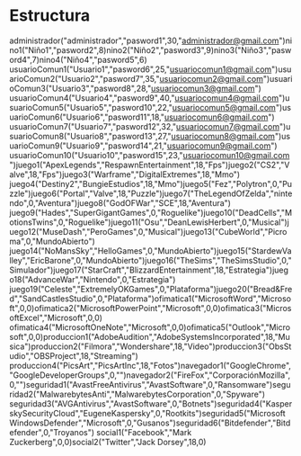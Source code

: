 # Estructura
administrador("administrador","pasword1",30,"administrador@gmail.com")nino1("Niño1","pasword2",8)nino2("Niño2","pasword3",9)nino3("Niño3","pasword4",7)nino4("Niño4","pasword5",6)
usuarioComun1("Usuario1","pasword6",25,"usuariocomun1@gmail.com")usuarioComun2("Usuario2","pasword7",35,"usuariocomun2@gmail.com")usuarioComun3("Usuario3","pasword8",28,"usuariocomun3@gmail.com")
usuarioComun4("Usuario4","pasword9",40,"usuariocomun4@gmail.com")usuarioComun5("Usuario5","pasword10",22,"usuariocomun5@gmail.com")usuarioComun6("Usuario6","pasword11",18,"usuariocomun6@gmail.com")
usuarioComun7("Usuario7","pasword12",32,"usuariocomun7@gmail.com")usuarioComun8("Usuario8","pasword13",27,"usuariocomun8@gmail.com")usuarioComun9("Usuario9","pasword14",21,"usuariocomun9@gmail.com")
usuarioComun10("Usuario10","pasword15",23,"usuariocomun10@gmail.com")juego1("ApexLegends","RespawnEntertainment",18,"Fps")juego2("CS2","Valve",18,"Fps")juego3("Warframe","DigitalExtremes",18,"Mmo")
juego4("Destiny2","BungieEstudios",18,"Mmo")juego5("Fez","Polytron",0,"Puzzle")juego6("Portal","Valve",18,"Puzzle")juego7("TheLegendOfZelda","nintendo",0,"Aventura")juego8("GodOFWar","SCE",18,"Aventura")
juego9("Hades","SuperGigantGames",0,"Roguelike")juego10("DeadCells","MotionsTwins",0,"Roguelike")juego11("Osu","DeanLewisHerbert",0,"Musical")juego12("MuseDash","PeroGames",0,"Musical")juego13("CubeWorld","Picroma",0,"MundoAbierto")
juego14("NoMansSky","HelloGames",0,"MundoAbierto")juego15("StardewValley","EricBarone",0,"MundoAbierto")juego16("TheSims","TheSimsStudio",0,"Simulador")juego17("StarCraft","BlizzardEntertainment",18,"Estrategia")juego18("AdvanceWar","Nintendo",0,"Estrategia")
juego19("Celeste","ExtremelyOKGames",0,"Plataforma")juego20("Bread&Fred","SandCastlesStudio",0,"Plataforma")ofimatica1("MicrosoftWord","Microsoft",0,0)ofimatica2("MicrosoftPowerPoint","Microsoft",0,0)ofimatica3("MicrosoftExcel","Microsoft",0,0)
ofimatica4("MicrosoftOneNote","Microsoft",0,0)ofimatica5("Outlook","Microsoft",0,0)produccion1("AdobeAudition","AdobeSystemsIncorporated",18,"Musica")produccion2("Filmora","Wondershare",18,"Video")produccion3("ObsStudio","OBSProject",18,"Streaming")
produccion4("PicsArt","PicsArtInc",18,"Fotos")navegador1("GoogleChrome","GoogleDeveloperGroups",0,"")navegador2("FireFox","CorporaciónMozilla",0,"")seguridad1("AvastFreeAntivirus","AvastSoftware",0,"Ransomware")seguridad2("MalwarebytesAnti","MalwarebytesCorporation",0,"Spyware")
seguridad3("AVGAntivirus","AvastSoftware",0,"Botnets")seguridad4("KasperskySecurityCloud","EugeneKaspersky",0,"Rootkits")seguridad5("MicrosoftWindowsDefender","Microsoft",0,"Gusanos")seguridad6("Bitdefender","Bitdefender",0,"Troyanos")
social1("Facebook","Mark Zuckerberg",0,0)social2("Twitter","Jack Dorsey",18,0)

